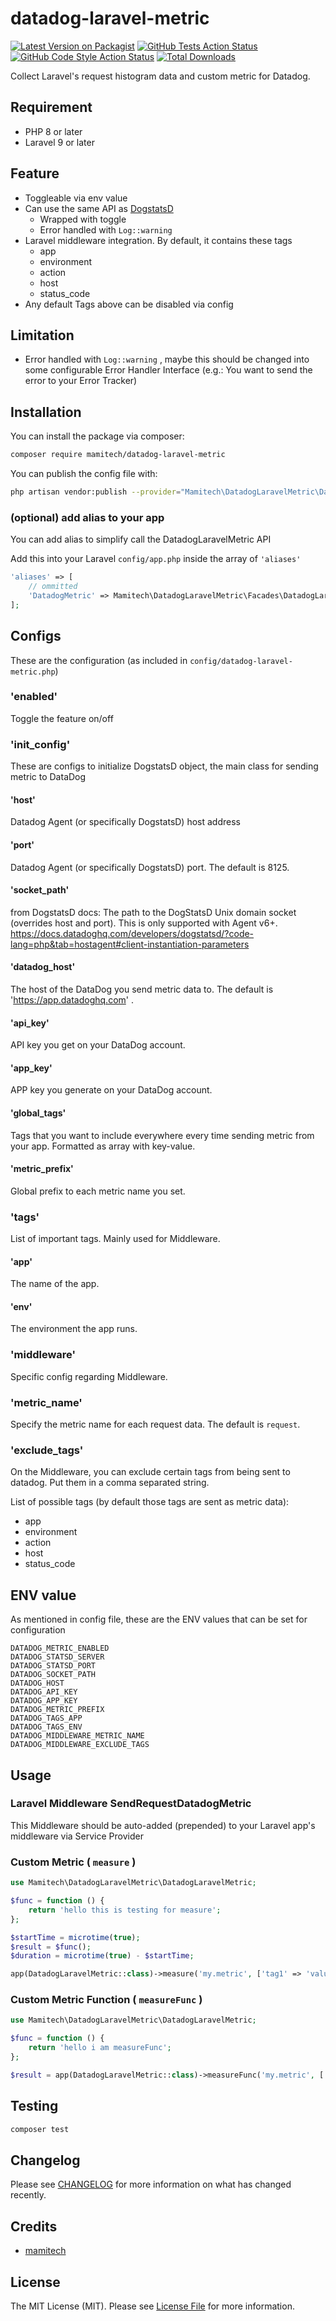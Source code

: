 # datadog-laravel-metric

[![Latest Version on Packagist](https://img.shields.io/packagist/v/mamitech/datadog-laravel-metric.svg?style=flat-square)](https://packagist.org/packages/mamitech/datadog-laravel-metric)
[![GitHub Tests Action Status](https://img.shields.io/github/actions/workflow/status/mamitech/datadog-laravel-metric/run-tests.yml?branch=main&label=tests&style=flat-square)](https://github.com/mamitech/datadog-laravel-metric/actions?query=workflow%3Arun-tests+branch%3Amain)
[![GitHub Code Style Action Status](https://img.shields.io/github/actions/workflow/status/mamitech/datadog-laravel-metric/fix-php-code-style-issues.yml?branch=main&label=code%20style&style=flat-square)](https://github.com/mamitech/datadog-laravel-metric/actions?query=workflow%3A"Fix+PHP+code+style+issues"+branch%3Amain)
[![Total Downloads](https://img.shields.io/packagist/dt/mamitech/datadog-laravel-metric.svg?style=flat-square)](https://packagist.org/packages/mamitech/datadog-laravel-metric)

Collect Laravel's request histogram data and custom metric for Datadog.

## Requirement

- PHP 8 or later
- Laravel 9 or later

## Feature

- Toggleable via env value
- Can use the same API as [DogstatsD](https://docs.datadoghq.com/metrics/custom_metrics/dogstatsd_metrics_submission/?code-lang=php)
    - Wrapped with toggle
    - Error handled with `Log::warning`
- Laravel middleware integration. By default, it contains these tags
    - app
    - environment
    - action
    - host
    - status_code
- Any default Tags above can be disabled via config

## Limitation
- Error handled with `Log::warning` , maybe this should be changed into some configurable Error Handler Interface (e.g.: You want to send the error to your Error Tracker)
## Installation

You can install the package via composer:

```bash
composer require mamitech/datadog-laravel-metric
```

You can publish the config file with:

```bash
php artisan vendor:publish --provider="Mamitech\DatadogLaravelMetric\DatadogLaravelMetricServiceProvider"
```

### (optional) add alias to your app

You can add alias to simplify call the DatadogLaravelMetric API

Add this into your Laravel `config/app.php` inside the array of `'aliases'`
```php
'aliases' => [
    // ommitted
    'DatadogMetric' => Mamitech\DatadogLaravelMetric\Facades\DatadogLaravelMetric::class,
];
```

## Configs

These are the configuration (as included in `config/datadog-laravel-metric.php`)

### 'enabled' 

Toggle the feature on/off

### 'init_config' 

These are configs to initialize DogstatsD object, the main class for sending metric to DataDog

#### 'host' 

Datadog Agent (or specifically DogstatsD) host address

#### 'port' 

Datadog Agent (or specifically DogstatsD) port. The default is 8125.

#### 'socket_path' 

from DogstatsD docs: The path to the DogStatsD Unix domain socket (overrides host and port). This is only supported with Agent v6+. https://docs.datadoghq.com/developers/dogstatsd/?code-lang=php&tab=hostagent#client-instantiation-parameters

#### 'datadog_host' 

The host of the DataDog you send metric data to. The default is 'https://app.datadoghq.com' .

#### 'api_key' 

API key you get on your DataDog account.

#### 'app_key' 

APP key you generate on your DataDog account.

#### 'global_tags' 

Tags that you want to include everywhere every time sending metric from your app. Formatted as array with key-value.

#### 'metric_prefix' 

Global prefix to each metric name you set.

### 'tags' 

List of important tags. Mainly used for Middleware.

#### 'app' 

The name of the app.

#### 'env' 

The environment the app runs.

### 'middleware' 

Specific config regarding Middleware.

### 'metric_name' 

Specify the metric name for each request data. The default is `request`.

### 'exclude_tags' 

On the Middleware, you can exclude certain tags from being sent to datadog. Put them in a comma separated string.

List of possible tags (by default those tags are sent as metric data):

- app
- environment
- action
- host
- status_code

## ENV value

As mentioned in config file, these are the ENV values that can be set for configuration

```
DATADOG_METRIC_ENABLED
DATADOG_STATSD_SERVER
DATADOG_STATSD_PORT
DATADOG_SOCKET_PATH
DATADOG_HOST
DATADOG_API_KEY
DATADOG_APP_KEY
DATADOG_METRIC_PREFIX
DATADOG_TAGS_APP
DATADOG_TAGS_ENV
DATADOG_MIDDLEWARE_METRIC_NAME
DATADOG_MIDDLEWARE_EXCLUDE_TAGS
```

## Usage

### Laravel Middleware SendRequestDatadogMetric

This Middleware should be auto-added (prepended) to your Laravel app's middleware via Service Provider

### Custom Metric ( `measure` )

```php
use Mamitech\DatadogLaravelMetric\DatadogLaravelMetric;

$func = function () {
    return 'hello this is testing for measure';
};

$startTime = microtime(true);
$result = $func();
$duration = microtime(true) - $startTime;

app(DatadogLaravelMetric::class)->measure('my.metric', ['tag1' => 'value1', 'tag2' => 'value2'], $duration);
```

### Custom Metric Function ( `measureFunc` )

```php
use Mamitech\DatadogLaravelMetric\DatadogLaravelMetric;

$func = function () {
    return 'hello i am measureFunc';
};

$result = app(DatadogLaravelMetric::class)->measureFunc('my.metric', ['tag1' => 'value1', 'tag2' => 'value2'], $func);
```

## Testing

```bash
composer test
```

## Changelog

Please see [CHANGELOG](CHANGELOG.md) for more information on what has changed recently.

## Credits

- [mamitech](https://github.com/mamitech)

## License

The MIT License (MIT). Please see [License File](LICENSE.md) for more information.
